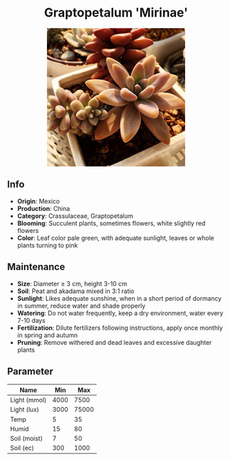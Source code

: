 <h1 align='center'>Graptopetalum 'Mirinae'</h1>
<p align="center">
    <img 
        align='center'
        width='320'
        src="../images/graptopetalum mirinae.png" 
        alt='Graptopetalum 'Mirinae'' />
</p>

## Info

 - **Origin**: Mexico
 - **Production**: China
 - **Category**: Crassulaceae, Graptopetalum
 - **Blooming**: Succulent plants, sometimes flowers, white slightly red flowers
 - **Color**: Leaf color pale green, with adequate sunlight, leaves or whole plants turning to pink

## Maintenance

 - **Size**: Diameter ≥ 3 cm, height 3-10 cm
 - **Soil**: Peat and akadama mixed in 3:1 ratio
 - **Sunlight**: Likes adequate sunshine, when in a short period of dormancy in summer, reduce water and shade properly
 - **Watering**: Do not water frequently, keep a dry environment, water every 7-10 days
 - **Fertilization**: Dilute fertilizers following instructions, apply once monthly in spring and autumn
 - **Pruning**: Remove withered and dead leaves and excessive daughter plants

## Parameter

| Name         | Min  | Max   |
|--------------|------|-------|
| Light (mmol) | 4000 | 7500  |
| Light (lux)  | 3000 | 75000 |
| Temp         | 5    | 35    |
| Humid        | 15   | 80    |
| Soil (moist) | 7   | 50    |
| Soil (ec)    | 300  | 1000  |